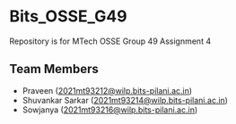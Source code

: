 # Bits_OSSE_G49
Repository is for MTech OSSE Group 49 Assignment 4

## Team Members
* Praveen (2021mt93212@wilp.bits-pilani.ac.in)
* Shuvankar Sarkar (2021mt93214@wilp.bits-pilani.ac.in)
* Sowjanya (2021mt93216@wilp.bits-pilani.ac.in)
